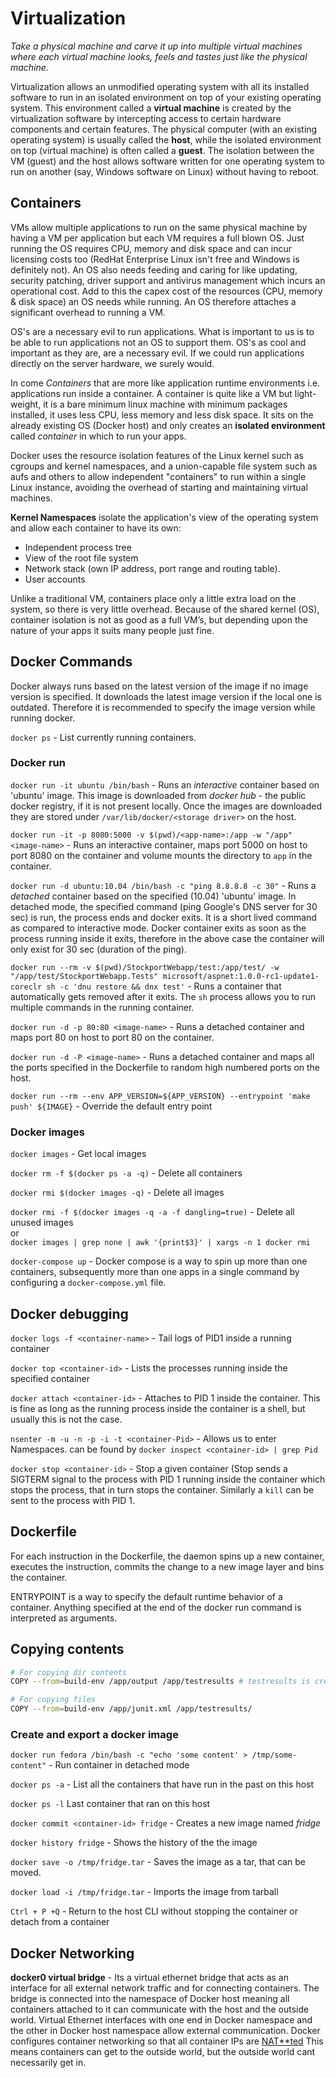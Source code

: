 # Virtualization

*Take a physical machine and carve it up into multiple virtual machines where each virtual machine looks, feels and tastes just like the physical machine.*

Virtualization allows an unmodified operating system with all its installed software to run in an isolated environment on top of your existing operating system. This environment called a **virtual machine** is created by the virtualization software by intercepting access to certain hardware components and certain features. The physical computer (with an existing operating system) is usually called the **host**, while the isolated environment on top (virtual machine) is often called a **guest**. The isolation between the VM (guest) and the host allows software written for one operating system to run on another (say, Windows software on Linux) without having to reboot.

## Containers

VMs allow multiple applications to run on the same physical machine by having a VM per application but each VM requires a full blown OS. Just running the OS requires CPU, memory and disk space and can incur licensing costs too (RedHat Enterprise Linux isn't free and Windows is definitely not). An OS also needs feeding and caring for like updating, security patching, driver support and antivirus management which incurs an operational cost. Add to this the capex cost of the resources (CPU, memory & disk space) an OS needs while running. An OS therefore attaches a significant overhead to running a VM.

OS's are a necessary evil to run applications. What is important to us is to be able to run applications not an OS to support them. OS's as cool and important as they are, are a necessary evil. If we could run applications directly on the server hardware, we surely would.

In come *Containers* that are more like application runtime environments i.e. applications run inside a container. A container is quite like a VM but light-weight, it is a bare minimum linux machine with minimum packages installed, it uses less CPU, less memory and less disk space. It sits on the already existing OS (Docker host) and only creates an **isolated environment** called *container* in which to run your apps.

Docker uses the resource isolation features of the Linux kernel such as cgroups and kernel namespaces, and a union-capable file system such as aufs and others to allow independent "containers" to run within a single Linux instance, avoiding the overhead of starting and maintaining virtual machines.

**Kernel Namespaces**  isolate the application's view of the operating system and allow each container to have its own:

* Independent process tree
* View of the root file system
* Network stack (own IP address, port range and routing table).
* User accounts

Unlike a traditional VM, containers place only a little extra load on the system, so there is very little overhead. Because of the shared kernel (OS), container isolation is not as good as a full VM’s, but depending upon the nature of your apps it suits many people just fine.

## Docker Commands

Docker always runs based on the latest version of the image if no image version is specified. It downloads the latest image version if the local one is outdated. Therefore it is recommended to specify the image version while running docker.

`docker ps` - List currently running containers.

### Docker run

`docker run -it ubuntu /bin/bash` - Runs an *interactive* container based on 'ubuntu' image. This image is downloaded from *docker hub* - the public docker registry, if it is not present locally. Once the images are downloaded they are stored under `/var/lib/docker/<storage driver>` on the host.

`docker run -it -p 8080:5000 -v $(pwd)/<app-name>:/app -w "/app" <image-name>` - Runs an interactive container, maps port 5000 on host to port 8080 on the container and volume mounts the <app-name> directory to `app` in the container.

`docker run -d ubuntu:10.04 /bin/bash -c "ping 8.8.8.8 -c 30"` - Runs a *detached* container based on the specified (10.04) 'ubuntu' image. In detached mode, the specified command (ping Google's DNS server for 30 sec) is run, the process ends and docker exits. It is a short lived command as compared to interactive mode. Docker container exits as soon as the process running inside it exits, therefore in the above case the container will only exist for 30 sec (duration of the ping).

`docker run --rm -v $(pwd)/StockportWebapp/test:/app/test/ -w "/app/test/StockportWebapp.Tests" microsoft/aspnet:1.0.0-rc1-update1-coreclr sh -c 'dnu restore && dnx test'` - Runs a container that automatically gets removed after it exits. The `sh` process allows you to run multiple commands in the running container.

`docker run -d -p 80:80 <image-name>` - Runs a detached container and maps port 80 on host to port 80 on the container.

`docker run -d -P <image-name>` - Runs a detached container and maps all the ports specified in the Dockerfile to  random high numbered ports on the host.

`docker run --rm --env APP_VERSION=${APP_VERSION} --entrypoint 'make push' ${IMAGE}` - Override the default entry point

### Docker images

`docker images` - Get local images

`docker rm -f $(docker ps -a -q)` - Delete all containers

`docker rmi $(docker images -q)` - Delete all images

`docker rmi -f $(docker images -q -a -f dangling=true)` - Delete all unused images  
or  
`docker images | grep none | awk '{print$3}' | xargs -n 1 docker rmi`

`docker-compose up` - Docker compose is a way to spin up more than one containers, subsequently more than one apps in a single command by configuring a `docker-compose.yml` file.

## Docker debugging

`docker logs -f <container-name>` - Tail logs of PID1 inside a running container

`docker top <container-id>` - Lists the processes running inside the  specified container

`docker attach <container-id>` - Attaches to PID 1 inside the container. This is fine as long as the running process inside the container is a shell, but usually this is not the case.

`nsenter -m -u -n -p -i -t <container-Pid>` - Allows us to enter Namespaces. <container-Pid> can be found by `docker inspect <container-id> | grep Pid`

`docker stop <container-id>` - Stop a given container (Stop sends a SIGTERM signal to the process with PID 1 running inside the container which stops the process, that in turn stops the container. Similarly a `kill` can be sent to the process with PID 1.

## Dockerfile

For each instruction in the Dockerfile, the daemon  spins up a new container, executes the instruction, commits the change to a  new image layer and bins the container.

ENTRYPOINT is a way to specify the default runtime behavior of a container. Anything specified at the end of the docker run command is interpreted as arguments.

## Copying contents

```sh
# For copying dir contents
COPY --from=build-env /app/output /app/testresults # testresults is created if it does not exist

# For copying files
COPY --from=build-env /app/junit.xml /app/testresults/
```

### Create and export a docker image

`docker run fedora /bin/bash -c "echo 'some content' > /tmp/some-content"` - Run container in detached mode

`docker ps -a` - List all the containers that have run in the past on this host

`docker ps -l` Last container that ran on this host

`docker commit <container-id> fridge` - Creates a new image named *fridge*

`docker history fridge` - Shows the history of the the image

`docker save -o /tmp/fridge.tar` - Saves the image as a tar, that can be moved.

`docker load -i /tmp/fridge.tar` - Imports the image from tarball

`Ctrl + P +Q` - Return to the host CLI without stopping the container or detach from a container

## Docker Networking

**docker0 virtual bridge** - Its a virtual ethernet bridge that acts as an interface for all external network traffic and for connecting containers. The bridge is connected into the namespace of Docker host meaning all containers attached to it can communicate with the host and the outside world. Virtual Ethernet interfaces with one end in Docker namespace and the other in Docker host namespace allow external communication. Docker configures container networking so that all container IPs are [NAT**ted](../Networking/IPRouting.md) This means containers can get to the outside world, but the outside world cant necessarily get in.